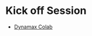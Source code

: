# Kick off Session

* [Dynamax Colab](https://colab.research.google.com/drive/1A2qCtUqjykoFWbawVtBAb9aEy0KpX8fr)
